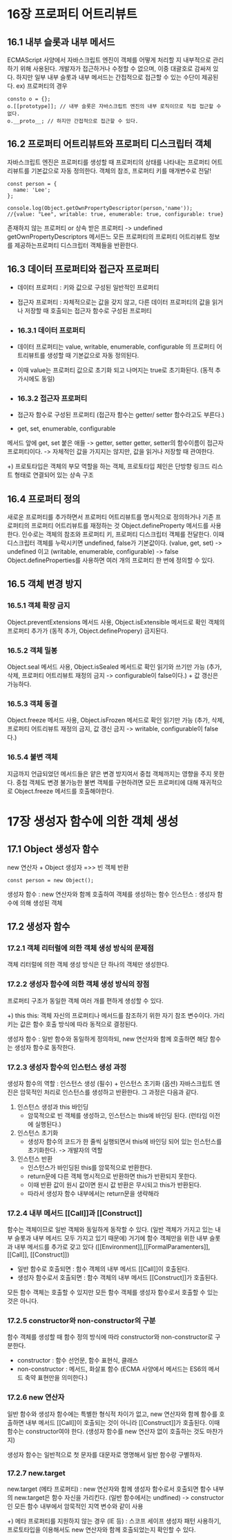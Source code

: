 # 16장 프로퍼티 어트리뷰트

## 16.1 내부 슬롯과 내부 메서드
ECMAScript 사양에서 자바스크립트 엔진이 객체를 어떻게 처리할 지 내부적으로 관리하기 위해 사용된다. 
개발자가 접근하거나 수정할 수 없으며, 이중 대괄호로 감싸져 있다.
하지만 일부 내부 슬롯과 내부 메서드는 간접적으로 접근할 수 있는 수단이 제공된다.
ex) 프로퍼티의 경우
```
consto o = {};
o.[[prototype]]; // 내부 슬롯은 자바스크립트 엔진의 내부 로직이므로 직접 접근할 수 없다.
o.__proto__; // 하지만 간접적으로 접근할 수 있다.
```

## 16.2 프로퍼티 어트리뷰트와 프로퍼티 디스크립터 객체
자바스크립트 엔진은 프로퍼티를 생성할 때 프로퍼티의 상태를 나타내는 프로퍼티 어트리뷰트를 기본값으로 자동 정의한다.
객체의 참조, 프로퍼티 키를 매개변수로 전달!
```
const person = {
  name: 'Lee';
};

console.log(Object.getOwnPropertyDescriptor(person,'name'));
//{value: "Lee", writable: true, enumerable: true, configurable: true}
```
존재하지 않는 프로퍼티 or 상속 받은 프로퍼티 -> undefined
getOwnPropertyDescriptors 메서든느 모든 프로퍼티의 프로퍼티 어트리뷰트 정보를 제공하는프로퍼티 디스크립터 객체들을 반환한다.

## 16.3 데이터 프로퍼티와 접근자 프로퍼티
- 데이터 프로퍼티 : 키와 값으로 구성된 일반적인 프로퍼티
- 접근자 프로퍼티 : 자체적으로는 값을 갖지 않고, 다른 데이터 프로퍼티의 값을 읽거나 저장할 때 호출되는 접근자 함수로 구성된 프로퍼티

- ### 16.3.1 데이터 프로퍼티
- 데이터 프로퍼티는 value, writable, enumerable, configurable 의 프로퍼티 어트리뷰트를 생성할 때 기본값으로 자동 정의된다.
- 이때 value는 프로퍼티 값으로 초기화 되고 나머지는 true로 초기화된다. (동적 추가시에도 동일)

- ### 16.3.2 접근자 프로퍼티
- 접근자 함수로 구성된 프로퍼티 (접근자 함수는 getter/ setter 함수라고도 부른다.)
- get, set, enumerable, configurable

메서드 앞에 get, set 붙은 애들 -> getter, setter
getter, setter의 함수이름이 접근자 프로퍼티이다. -> 자체적인 값을 가지지는 않지만, 값을 읽거나 저장할 때 관여한다.

+) 프로토타입은 객체의 부모 역할을 하는 객체, 프로토타입 체인은 단방향 링크드 리스트 형태로 연결되어 있는 상속 구조

## 16.4 프로퍼티 정의
새로운 프로퍼티를 추가하면서 프로퍼티 어트리뷰트를 명시적으로 정의하거나 기존 프로퍼티의 프로퍼티 어트리뷰트를 재정하는 것
Object.defineProperty 메서드를 사용한다.
인수로는 객체의 참조와 프로퍼티 키, 프로퍼티 디스크립터 객체를 전달한다.
이때 디스크립터 객체를 누락시키면 undefined, false가 기본값이다. (value, get, set) -> undefined 이고 (writable, enumerable, configurable) -> false
Object.defineProperties를 사용하면 여러 개의 프로퍼티 한 번에 정의할 수 있다.

## 16.5 객체 변경 방지
### 16.5.1 객체 확장 금지
Object.preventExtensions 메서드 사용, Object.isExtensible 메서드로 확인
객체의 프로퍼티 추가가 (동적 추가, Object.definePropery) 금지된다.

### 16.5.2 객체 밀봉
Object.seal 메서드 사용, Object.isSealed 메서드로 확인
읽기와 쓰기만 가능 (추가, 삭제, 프로퍼티 어트리뷰트 재정의 금지 -> configurable이 false이다.) + 값 갱신은 가능하다.

### 16.5.3 객체 동결
Object.freeze 메서드 사용, Object.isFrozen 메서드로 확인
읽기만 가능 (추가, 삭제, 프로퍼티 어트리뷰트 재정의 금지, 값 갱신 금지 -> writable, configurable이 false다.)

### 16.5.4 불변 객체
지금까지 언급되었던 메서드들은 얕은 변경 방지여서 중첩 객체까지는 영향을 주지 못한다.
중첩 객체도 변경 불가능한 불변 객체를 구현하려면 모든 프로퍼티에 대해 재귀적으로 Object.freeze 메서드를 호출해야한다.

# 17장 생성자 함수에 의한 객체 생성
## 17.1 Object 생성자 함수
new 연산자 + Object 생성자 =>> 빈 객체 반환
```
const person = new Object();
```
생성자 함수 : new 연산자와 함께 호출하여 객체를 생성하는 함수
인스턴스 : 생성자 함수에 의해 생성된 객체

## 17.2 생성자 함수
### 17.2.1 객체 리터럴에 의한 객체 생성 방식의 문제점
객체 리터럴에 의한 객체 생성 방식은 단 하나의 객체만 생성한다.
### 17.2.2 생성자 함수에 의한 객체 생성 방식의 장점
프로퍼티 구조가 동일한 객체 여러 개를 편하게 생성할 수 있다.

+) this
this: 객체 자신의 프로퍼티나 메서드를 참조하기 위한 자기 참조 변수이다.
가리키는 값은 함수 호출 방식에 따라 동적으로 결정된다.

생성자 함수 : 일반 함수와 동일하게 정의하되, new 연산자와 함께 호출하면 해당 함수는 생성자 함수로 동작한다.

### 17.2.3 생성자 함수의 인스턴스 생성 과정
생성자 함수의 역할 : 인스턴스 생성 (필수) + 인스턴스 초기화 (옵션)
자바스크립트 엔진은 암묵적인 처리로 인스턴스를 생성하고 반환한다. 그 과정은 다음과 같다.
1. 인스턴스 생성과 this 바인딩
   - 암묵적으로 빈 객체를 생성하고, 인스턴스는 this에 바인딩 된다. (런타임 이전에 실행된다.)
2. 인스턴스 초기화
   - 생성자 함수의 코드가 한 줄씩 실행되면서 this에 바인딩 되어 있는 인스턴스를 초기화한다. -> 개발자의 역할
3. 인스턴스 반환
   - 인스턴스가 바인딩된 this를 암묵적으로 반환한다.
   - return문에 다른 객체 명시적으로 반환하면 this가 반환되지 못한다.
   - 이때 반환 값이 원시 값이면 원시 값 반환은 무시되고 this가 반환된다.
   - 따라서 생성자 함수 내부에서는 return문을 생략해라

### 17.2.4 내부 메서드 [[Call]]과  [[Construct]]
함수는 객체이므로 일반 객체와 동일하게 동작할 수 있다. (일반 객체가 가지고 있는 내부 슬롯과 내부 메서드 모두 가지고 있기 때문에)
거기에 함수 객체만을 위한 내부 슬롯과 내부 메서드를 추가로 갖고 있다 ([[Environment]],[[FormalParamenters]], [[Call]], [[Construct]])

- 일반 함수로 호출되면 : 함수 객체의 내부 메서드 [[Call]]이 호출된다.
- 생성자 함수로서 호출되면 : 함수 객체의 내부 메서드 [[Construct]]가 호출된다.

모든 함수 객체는 호출할 수 있지만 모든 함수 객체를 생성자 함수로서 호출할 수 있는 것은 아니다.

### 17.2.5 constructor와 non-constructor의 구분
함수 객체를 생성할 때 함수 정의 방식에 따라 constructor와 non-constructor로 구분한다.
- constructor : 함수 선언문, 함수 표현식, 클래스
- non-constructor : 메서드, 화살표 함수
  (ECMA 사양에서 메서드는 ES6의 메서드 축약 표현만을 의미한다.)

### 17.2.6 new 연산자
일반 함수와 생성자 함수에는 특별한 형식적 차이가 없고, new 연산자와 함께 함수를 호출하면 내부 메서드 [[Call]]이 호출되는 것이 아니라  [[Construct]]가 호출된다. 이때 함수는 constructor여야 한다. (생성자 함수를 new 연산자 없이 호출하는 것도 마찬가지)

생성자 함수는 일반적으로 첫 문자를 대문자로 명명해서 일반 함수랑 구별하자.

### 17.2.7 new.target
new.target (메타 프로퍼티) : new 연산자와 함께 생성자 함수로서 호출되면 함수 내부의 new.target은 함수 자신을 가리킨다. (일반 함수에서는 undfined) -> constructor인 모든 함수 내부에서 암묵적인 지역 변수와 같이 사용

+) 메타 프로퍼티를 지원하지 않는 경우 (IE 등) : 스코프 세이프 생성자 패턴 사용하기, 프로토타입을 이용해서도 new 연산자와 함께 호출되었는지 확인할 수 있다.
